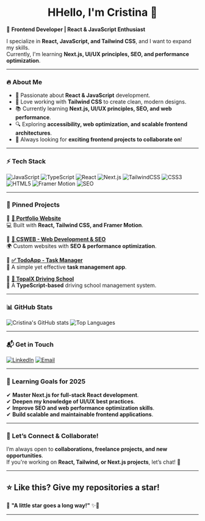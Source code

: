 <h1 align="center">HHello, I'm Cristina 👋</h1>

🚀 **Frontend Developer | React & JavaScript Enthusiast**  

I specialize in **React, JavaScript, and Tailwind CSS**, and I want to expand my skills.  
Currently, I'm learning **Next.js, UI/UX principles, SEO, and performance optimization**.  

---

### 🔥 **About Me**
- 🎯 Passionate about **React & JavaScript** development.  
- 🎨 Love working with **Tailwind CSS** to create clean, modern designs.  
- 📚 Currently learning **Next.js, UI/UX principles, SEO, and web performance**.  
- 🔍 Exploring **accessibility, web optimization, and scalable frontend architectures**.  
- 🚀 Always looking for **exciting frontend projects to collaborate on**!  

---

### ⚡ **Tech Stack**
![JavaScript](https://img.shields.io/badge/JavaScript-F7DF1E?style=flat&logo=javascript&logoColor=black)
![TypeScript](https://img.shields.io/badge/TypeScript-007ACC?style=flat&logo=typescript&logoColor=white)
![React](https://img.shields.io/badge/React-61DAFB?style=flat&logo=react&logoColor=black)
![Next.js](https://img.shields.io/badge/Next.js-000000?style=flat&logo=next.js&logoColor=white)
![TailwindCSS](https://img.shields.io/badge/TailwindCSS-38B2AC?style=flat&logo=tailwind-css&logoColor=white)
![CSS3](https://img.shields.io/badge/CSS3-1572B6?style=flat&logo=css3&logoColor=white)
![HTML5](https://img.shields.io/badge/HTML5-E34F26?style=flat&logo=html5&logoColor=white)
![Framer Motion](https://img.shields.io/badge/Framer_Motion-EF5D90?style=flat&logo=framer&logoColor=white)
![SEO](https://img.shields.io/badge/SEO-4CAF50?style=flat&logo=google&logoColor=white)

---

### 📌 **Pinned Projects**
📌 **[🚀 Portfolio Website](https://github.com/CristinaSt86/Portfolio)**  
💻 Built with **React, Tailwind CSS, and Framer Motion**.

📌 **[📍 CSWEB - Web Development & SEO](https://github.com/CristinaSt86/CSWEB)**  
🌍 Custom websites with **SEO & performance optimization**.

📌 **[✅ TodoApp - Task Manager](https://github.com/CristinaSt86/TodoApp)**  
📅 A simple yet effective **task management app**.

📌 **[🏫 TopalX Driving School](https://github.com/CristinaSt86/TopalX-Driving-School)**  
📖 A **TypeScript-based** driving school management system.

---

### 📊 **GitHub Stats**
![Cristina's GitHub stats](https://github-readme-stats.vercel.app/api?username=CristinaSt86&show_icons=true&theme=radical)
![Top Languages](https://github-readme-stats.vercel.app/api/top-langs/?username=CristinaSt86&layout=compact&theme=radical)

---

### 📬 **Get in Touch**
[![LinkedIn](https://img.shields.io/badge/LinkedIn-blue?style=flat&logo=linkedin)](https://www.linkedin.com/in/cristina-stoian-frontend-developer/)
[![Email](https://img.shields.io/badge/Email-cristina.stoian@yahoo.com-red?style=flat&logo=gmail)](mailto:cristina.stoian@yahoo.com)

---

### 📅 **Learning Goals for 2025**
✔ **Master Next.js for full-stack React development**.  
✔ **Deepen my knowledge of UI/UX best practices**.  
✔ **Improve SEO and web performance optimization skills**.  
✔ **Build scalable and maintainable frontend applications**.  

---

### 🚀 **Let’s Connect & Collaborate!**
I’m always open to **collaborations, freelance projects, and new opportunities**.  
If you're working on **React, Tailwind, or Next.js projects**, let’s chat! 🚀

---

## ⭐ **Like this? Give my repositories a star!**  
🔹 **"A little star goes a long way!"** ✨🌟

---

